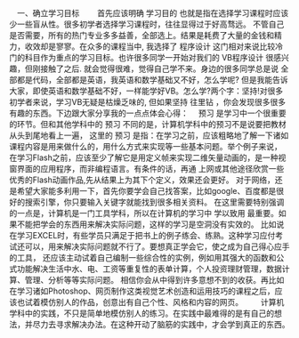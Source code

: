 　一、确立学习目标
　　首先应该明确 学习目的 也就是指在选择学习课程时应该少一些盲从性。很多初学者选择学习课程时，往往显得过于好高骛远。
  不管自己是否需要，所有的热门专业多多益善，全部选上。结果是耗费了大量的金钱和精力，收效却是寥寥。在众多的课程当中,
  我选择了 程序设计 这门相对来说比较冷门的科目作为重点的学习目标。也许很多同学一开始对我们的 VB程序设计 很感兴趣，但刚接触了之后.
  就会觉得很难，觉得自己学不来。身边的很多同学总是说 全部都是代码，全部都是英语，我英语和数学基础又不好，怎么学呢? 
  但是我能告诉大家，即使英语和数学基础不好，一样能学好VB。怎么学?两个字：坚持!对很多初学者来说，学习VB无疑是枯燥乏味的,
  但如果坚持 往里钻 ，你会发现很多很多有趣的东西。下边跟大家分享我的一点点体会心得：
　预习 是学习中一个很重要的环节。但和其他学科中的 预习 不同的是，计算机学科中的预习不是说要把教材从头到尾地看上一遍，
 这里的 预习 是指：在学习之前，应该粗略地了解一下诸如课程内容是用来做什么的，用什么方式来实现等一些基本问题。举个例子来说，
 在学习Flash之前，应该至少了解它是用定义帧来实现二维矢量动画的，是一种视窗界面的应用程序，而非编程语言。有条件的话，再通
 上网或其他途径欣赏一些优秀的Flash动画作品,先从结果上为其下个定义，效果还会更好。
 对于网络，还是希望大家能多利用一下，首先你要学会自己找答案，比如google、百度都是很好的搜索引擎，你只要输入关键字就能找到很多相关资料。
 在这里需要特别强调的一点是，计算机是一门工具学科，所以在计算机的学习中 学以致用 最重要。如果不能把学会的东西用来解决实际问题，这样的学习是空洞没有实效的。
 比如说在学习EXCEL时，有些学员只满足于把书上的例子练会、练熟。这种学习应付考试还可以，用来解决实际问题就不行了。要想真正学会它，使之成为自己得心应手的工具，
 还应该主动试着自己编制一些综合性的实例，例如用其强大的函数和公式功能解决生活中水、电、工资等重复性的表单计算，个人投资理财管理，数据计算、管理、分析等等实际问题。
 相信你会从中得到许多意想不到的收获。再比如在学习诸如Photoshop、网页制作这类视觉艺术创造和运用技巧的课程之后，应该也试着模仿别人的作品，创意出有自己个性、风格和内容的网页。
　　计算机学科中的实践，不只是简单地模仿别人的练习。在实践中最难得的是有自己的想法，并尽力去寻求解决办法。在这种开动了脑筋的实践中，才会学到真正的东西。
